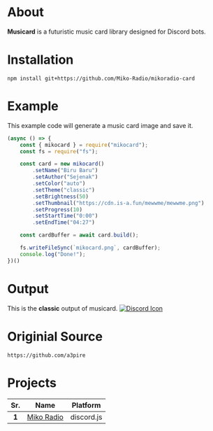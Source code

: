 # __About__
**Musicard** is a futuristic music card library designed for Discord bots.

# __Installation__
```
npm install git+https://github.com/Miko-Radio/mikoradio-card
```

# __Example__
This example code will generate a music card image and save it.
```js
(async () => {
    const { mikocard } = require("mikocard");
    const fs = require("fs");

    const card = new mikocard()
        .setName("Biru Baru")
        .setAuthor("Sejenak")
        .setColor("auto")
        .setTheme("classic")
        .setBrightness(50)
        .setThumbnail("https://cdn.is-a.fun/mewwme/mewwme.png")
        .setProgress(10)
        .setStartTime("0:00")
        .setEndTime("04:27")

    const cardBuffer = await card.build();

    fs.writeFileSync(`mikocard.png`, cardBuffer);
    console.log("Done!");
})()
```

# __Output__
This is the **classic** output of musicard.
[![Discord Icon](https://cdn.discordapp.com/attachments/1190508552104718397/1194854717042479234/mikoradio.png?ex=65b1de2b&is=659f692b&hm=96c92f44381e618042b2218f0f18df4a3e595ef3ffcbebba52c5d01cd02dfc36)](https://your-discord-server-link.com)



# Originial Source

```
https://github.com/a3pire
```
# Projects
|  Sr.  |            Name            |  Platform  |
|:-----:|:--------------------------:|:----------:|
| **1** | [Miko Radio](https://discord.com/oauth2/authorize?response_type=code&client_id=1176036435523022969&scope=guilds.join%20bot%20applications.commands&permissions=8&redirect_uri=https%3A%2F%2Fdiscord.gg%2FYZR9YF96Fs) | discord.js |
